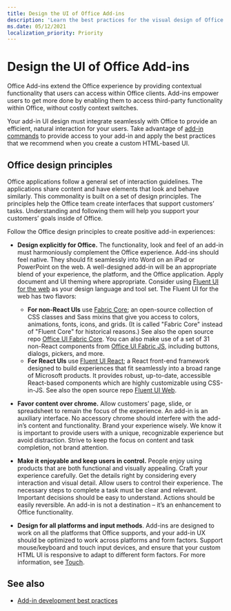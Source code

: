```yaml
---
title: Design the UI of Office Add-ins
description: 'Learn the best practices for the visual design of Office Add-ins.'
ms.date: 05/12/2021
localization_priority: Priority
---
```



# Design the UI of Office Add-ins

Office Add-ins extend the Office experience by providing contextual functionality that users can access within Office clients. Add-ins empower users to get more done by enabling them to access third-party functionality within Office, without costly context switches.

Your add-in UI design must integrate seamlessly with Office to provide an efficient, natural interaction for your users. Take advantage of [add-in commands](add-in-commands.md) to provide access to your add-in and apply the best practices that we recommend when you create a custom HTML-based UI.

## Office design principles

Office applications follow a general set of interaction guidelines. The applications share content and have elements that look and behave similarly. This commonality is built on a set of design principles. The principles help the Office team create interfaces that support customers’ tasks. Understanding and following them will help you support your customers’ goals inside of Office.

Follow the Office design principles to create positive add-in experiences:

- **Design explicitly for Office.** The functionality, look and feel of an add-in must harmoniously complement the Office experience. Add-ins should feel native. They should fit seamlessly into Word on an iPad or PowerPoint on the web. A well-designed add-in will be an appropriate blend of your experience, the platform, and the Office application. Apply document and UI theming where appropriate. Consider using [Fluent UI for the web](https://developer.microsoft.com/en-us/fluentui#/get-started/web) as your design language and tool set. The Fluent UI for the web has two flavors:

  - **For non-React UIs** use [Fabric Core](https://developer.microsoft.com/en-us/fluentui#/get-started/web#fabric-core); an open-source collection of CSS classes and Sass mixins that give you access to colors, animations, fonts, icons, and grids. (It is called "Fabric Core" instead of "Fluent Core" for historical reasons.) See also the open source repo [Office UI Fabric Core](https://github.com/OfficeDev/office-ui-fabric-core). You can also make use of a set of 31 non-React components from [Office UI Fabric JS](https://github.com/OfficeDev/office-ui-fabric-js), including buttons, dialogs, pickers, and more.
  - **For React UIs** use [Fluent UI React](https://developer.microsoft.com/en-us/fluentui#/get-started/web#fluent-ui-react); a React front-end framework designed to build experiences that fit seamlessly into a broad range of Microsoft products. It provides robust, up-to-date, accessible React-based components which are highly customizable using CSS-in-JS. See also the open source repo [Fluent UI Web](https://github.com/microsoft/fluentui).

- **Favor content over chrome.** Allow customers’ page, slide, or spreadsheet to remain the focus of the experience. An add-in is an auxiliary interface. No accessory chrome should interfere with the add-in’s content and functionality. Brand your experience wisely. We know it is important to provide users with a unique, recognizable experience but avoid distraction. Strive to keep the focus on content and task completion, not brand attention.

- **Make it enjoyable and keep users in control.** People enjoy using products that are both functional and visually appealing. Craft your experience carefully. Get the details right by considering every interaction and visual detail. Allow users to control their experience. The necessary steps to complete a task must be clear and relevant. Important decisions should be easy to understand. Actions should be easily reversible. An add-in is not a destination – it’s an enhancement to Office functionality.

- **Design for all platforms and input methods**. Add-ins are designed to work on all the platforms that Office supports, and your add-in UX should be optimized to work across platforms and form factors. Support mouse/keyboard and touch input devices, and ensure that your custom HTML UI is responsive to adapt to different form factors. For more information, see [Touch](../concepts/add-in-development-best-practices.md#optimize-for-touch). 

## See also

- [Add-in development best practices](../concepts/add-in-development-best-practices.md)

